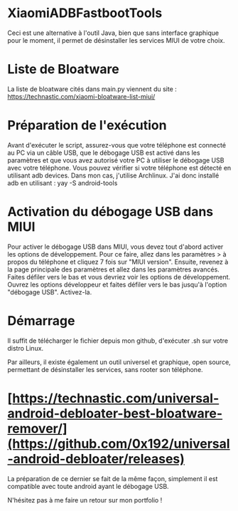 # XiaomiADBFastbootTools
Ceci est une alternative à l'outil Java, bien que sans interface graphique pour le moment, il permet de désinstaller les services MIUI de votre choix.

# Liste de Bloatware
La liste de bloatware cités dans main.py viennent du site : https://technastic.com/xiaomi-bloatware-list-miui/


# Préparation de l'exécution
Avant d'exécuter le script, assurez-vous que votre téléphone est connecté au PC via un câble USB, que le débogage USB est activé dans les paramètres et que vous avez autorisé votre PC à utiliser le débogage USB avec votre téléphone. Vous pouvez vérifier si votre téléphone est détecté en utilisant adb devices.
Dans mon cas, j'utilise Archlinux.
J'ai donc installé adb en utilisant : yay -S android-tools

# Activation du débogage USB dans MIUI
Pour activer le débogage USB dans MIUI, vous devez tout d'abord activer les options de développement. Pour ce faire, allez dans les paramètres > à propos du téléphone et cliquez 7 fois sur "MIUI version". Ensuite, revenez à la page principale des paramètres et allez dans les paramètres avancés. Faites défiler vers le bas et vous devriez voir les options de développement. Ouvrez les options développeur et faites défiler vers le bas jusqu'à l'option "débogage USB". Activez-la.

# Démarrage
Il suffit de télécharger le fichier depuis mon github, d'exécuter .sh sur votre distro Linux.

Par ailleurs, il existe également un outil universel et graphique, open source, permettant de désinstaller les services, sans rooter son téléphone.
# [https://technastic.com/universal-android-debloater-best-bloatware-remover/](https://github.com/0x192/universal-android-debloater/releases)

La préparation de ce dernier se fait de la même façon, simplement il est compatible avec toute android ayant le débogage USB.

N'hésitez pas à me faire un retour sur mon portfolio ! 
